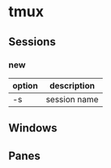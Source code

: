 # tmux

## Sessions

### new

| option | description  |
| ------ | ------------ |
| -s     | session name |

## Windows

## Panes
